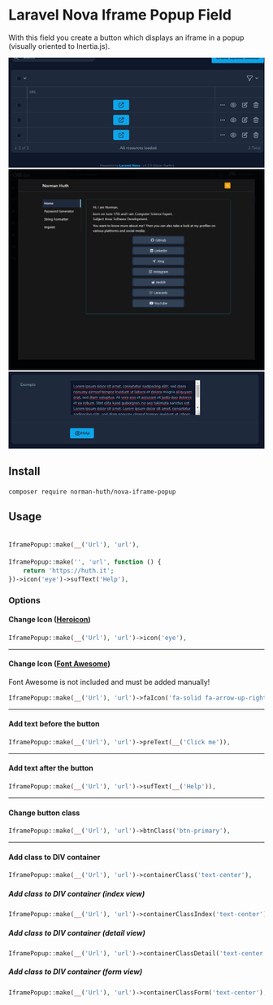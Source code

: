 # Laravel Nova Iframe Popup Field

With this field you create a button which displays an iframe in a popup (visually oriented to Inertia.js).

![1](https://raw.githubusercontent.com/Muetze42/asset-repo/main/nova-iframe-popup/images/1.png)
![2](https://raw.githubusercontent.com/Muetze42/asset-repo/main/nova-iframe-popup/images/2.png)
![3](https://raw.githubusercontent.com/Muetze42/asset-repo/main/nova-iframe-popup/images/3.png)

## Install
`composer require norman-huth/nova-iframe-popup`

## Usage
```php

IframePopup::make(__('Url'), 'url'),

IframePopup::make('', 'url', function () {
    return 'https://huth.it';
})->icon('eye')->sufText('Help'),
```
### Options
#### Change Icon ([Heroicon](https://heroicons.com/))
```php
IframePopup::make(__('Url'), 'url')->icon('eye'),
```
---
#### Change Icon ([Font Awesome](https://fontawesome.com/))
Font Awesome is not included and must be added manually!
```php
IframePopup::make(__('Url'), 'url')->faIcon('fa-solid fa-arrow-up-right-from-square'),
```
---
#### Add text before the button
```php
IframePopup::make(__('Url'), 'url')->preText(__('Click me')),
```
---
#### Add text after the button
```php
IframePopup::make(__('Url'), 'url')->sufText(__('Help')),
```
---
#### Change button class
```php
IframePopup::make(__('Url'), 'url')->btnClass('btn-primary'),
```
---
#### Add class to DIV container
```php
IframePopup::make(__('Url'), 'url')->containerClass('text-center'),
```
##### Add class to DIV container (index view)
```php
IframePopup::make(__('Url'), 'url')->containerClassIndex('text-center'),
```
##### Add class to DIV container (detail view)
```php
IframePopup::make(__('Url'), 'url')->containerClassDetail('text-center'),
```
##### Add class to DIV container (form view)
```php
IframePopup::make(__('Url'), 'url')->containerClassForm('text-center'),
```
